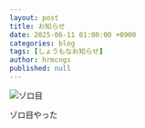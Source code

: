 ```yaml
---
layout: post
title: お知らせ
date: 2025-06-11 01:00:00 +0900
categories: blog
tags: [しょうもなお知らせ]
author: hrmcngs
published: null
---
```


![ゾロ目](https://drowse-lab.github.io/Drowse-Lab/assets/image/post/IMG_0916.png)

ゾロ目やった
